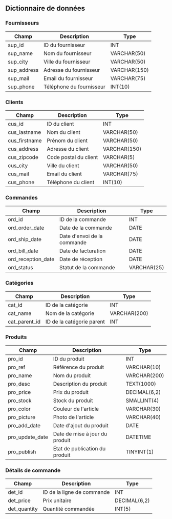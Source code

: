 ## Dictionnaire de données

### Fournisseurs
| Champ        | Description              | Type        |
|--------------|--------------------------|-------------|
| sup_id       | ID du fournisseur        | INT         |
| sup_name     | Nom du fournisseur       | VARCHAR(50) |
| sup_city     | Ville du fournisseur     | VARCHAR(50) |
| sup_address  | Adresse du fournisseur   | VARCHAR(150)|
| sup_mail     | Email du fournisseur     | VARCHAR(75) |
| sup_phone    | Téléphone du fournisseur | INT(10)     |

### Clients
| Champ          | Description           | Type        |
|----------------|-----------------------|-------------|
| cus_id         | ID du client          | INT         |
| cus_lastname   | Nom du client         | VARCHAR(50) |
| cus_firstname  | Prénom du client      | VARCHAR(50) |
| cus_address    | Adresse du client     | VARCHAR(150)|
| cus_zipcode    | Code postal du client | VARCHAR(5)  |
| cus_city       | Ville du client       | VARCHAR(50) |
| cus_mail       | Email du client       | VARCHAR(75) |
| cus_phone      | Téléphone du client   | INT(10)     |

### Commandes
| Champ             | Description                 | Type       |
|-------------------|-----------------------------|------------|
| ord_id            | ID de la commande           | INT        |
| ord_order_date    | Date de la commande         | DATE       |
| ord_ship_date     | Date d'envoi de la commande | DATE       |
| ord_bill_date     | Date de facturation         | DATE       |
| ord_reception_date| Date de réception           | DATE       |
| ord_status        | Statut de la commande       | VARCHAR(25)|

### Catégories
| Champ          | Description                  | Type        |
|----------------|------------------------------|-------------|
| cat_id         | ID de la catégorie           | INT         |
| cat_name       | Nom de la catégorie          | VARCHAR(200)|
| cat_parent_id  | ID de la catégorie parent    | INT         |

### Produits
| Champ            | Description                        | Type         |
|------------------|------------------------------------|--------------|
| pro_id           | ID du produit                      | INT          |
| pro_ref          | Référence du produit               | VARCHAR(10)  |
| pro_name         | Nom du produit                     | VARCHAR(200) |
| pro_desc         | Description du produit             | TEXT(1000)   |
| pro_price        | Prix du produit                    | DECIMAL(6,2) |
| pro_stock        | Stock du produit                   | SMALLINT(4)  |
| pro_color        | Couleur de l'article               | VARCHAR(30)  |
| pro_picture      | Photo de l'article                 | VARCHAR(40)  |
| pro_add_date     | Date d'ajout du produit            | DATE         |
| pro_update_date  | Date de mise à jour du produit     | DATETIME     |
| pro_publish      | État de publication du produit     | TINYINT(1)   |

### Détails de commande
| Champ         | Description                  | Type        |
|---------------|------------------------------|-------------|
| det_id        | ID de la ligne de commande   | INT         |
| det_price     | Prix unitaire                | DECIMAL(6,2)|
| det_quantity  | Quantité commandée           | INT(5)      |
